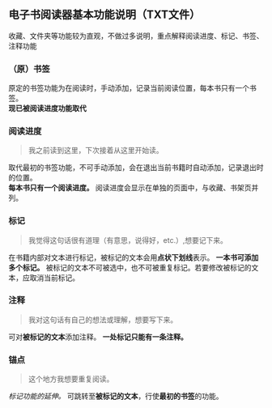 #

## 电子书阅读器基本功能说明（TXT文件）

收藏、文件夹等功能较为直观，不做过多说明，重点解释阅读进度、标记、书签、注释功能

### （原）书签

原定的书签功能为在阅读时，手动添加，记录当前阅读位置，每本书只有一个书签。  
**现已被阅读进度功能取代**

### 阅读进度

> 我之前读到这里，下次接着从这里开始读。

取代最初的书签功能，不可手动添加，会在退出当前书籍时自动添加，记录退出时的位置。  
**每本书只有一个阅读进度。**
阅读进度会显示在单独的页面中，与收藏、书架页并列。

### 标记

> 我觉得这句话很有道理（有意思，说得好，etc.）,想要记下来。

在书籍内部对文本进行标记，被标记的文本会用**点状下划线**表示。
**一本书可添加多个标记。**
被标记的文本不可被选中，也不可被重复标记。若要修改被标记的文本，应取消当前标记。

### 注释

> 我对这句话有自己的想法或理解，想要写下来。

可对**被标记的文本**添加注释。
**一处标记只能有一条注释。**

### 锚点

> 这个地方我想要重复阅读。

*标记功能的延伸。*
可跳转至**被标记的文本**，行使**最初的书签**的功能。
